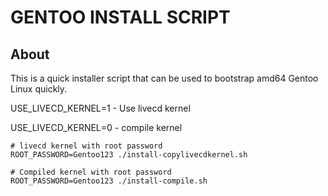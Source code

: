 # GENTOO INSTALL SCRIPT

## About

This is a quick installer script that can be used to bootstrap amd64 Gentoo Linux quickly.

USE_LIVECD_KERNEL=1 - Use livecd kernel

USE_LIVECD_KERNEL=0 - compile kernel

```shell
# livecd kernel with root password
ROOT_PASSWORD=Gentoo123 ./install-copylivecdkernel.sh

# Compiled kernel with root password
ROOT_PASSWORD=Gentoo123 ./install-compile.sh
```
